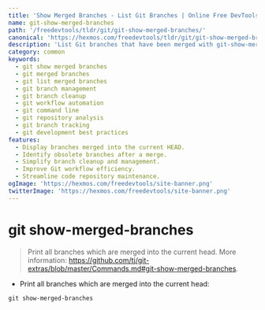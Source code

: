 ```yaml
---
title: 'Show Merged Branches - List Git Branches | Online Free DevTools by Hexmos'
name: git-show-merged-branches
path: '/freedevtools/tldr/git/git-show-merged-branches/'
canonical: 'https://hexmos.com/freedevtools/tldr/git/git-show-merged-branches/'
description: 'List Git branches that have been merged with git-show-merged-branches. Find merged branches in your repository and clean up your workflow. Free online tool, no registration required.'
category: common
keywords:
  - git show merged branches
  - git merged branches
  - git list merged branches
  - git branch management
  - git branch cleanup
  - git workflow automation
  - git command line
  - git repository analysis
  - git branch tracking
  - git development best practices
features:
  - Display branches merged into the current HEAD.
  - Identify obsolete branches after a merge.
  - Simplify branch cleanup and management.
  - Improve Git workflow efficiency.
  - Streamline code repository maintenance.
ogImage: 'https://hexmos.com/freedevtools/site-banner.png'
twitterImage: 'https://hexmos.com/freedevtools/site-banner.png'
---
```


# git show-merged-branches

> Print all branches which are merged into the current head.
> More information: <https://github.com/tj/git-extras/blob/master/Commands.md#git-show-merged-branches>.

- Print all branches which are merged into the current head:

`git show-merged-branches`
